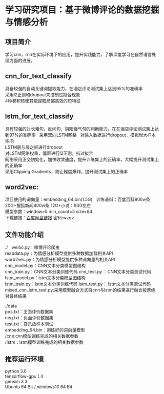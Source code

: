 # 学习研究项目：基于微博评论的数据挖掘与情感分析


## 项目简介
学习cnn，rnn在实际环境下的应用，提升实践能力，了解深度学习在自然语言处理方面的进展。  

## cnn_for_text_classify
具备较强的自动关键词提取能力，在酒店评论测试集上达到95%的准确率  
采用l2正则和dropout来控制过拟合现象  
4种卷积核使其能提取局部高效的短特征  

## lstm_for_text_classify
具有较强的对长难句，反问句，阴阳怪气句的判断能力，在在酒店评论测试集上达到97%的准确率  
采用双向LSTM网络  
对输入数据进行dropout，模拟增大样本空间  
LSTM层与层之间进行dropout  
对LSTM网络权重，偏置进行l2正则，抗过拟合  
网络采用正交初始化，加快收敛速度，提升训练集上的正确率，大幅提升测试集上的正确率  
采用Clipping Gradients，防止梯度爆炸，提升测试集上的正确率

## word2vec:
项目使用的词向量：embedding_64.bin(1.5G)  
训练语料：百度百科800w条 20G+搜狐新闻400w条 12G+小说：90G左右  
模型参数：window=5 min_count=5 size=64  
下载链接：[百度网盘链接](https://pan.baidu.com/s/1o7MWrnc)      密码:wzqv


## 文件功能介绍
./  
weibo.py：微博评论爬虫  
readdata.py：为情感分析模型提供多种数据加载相关API  
word2vec.py：为情感分析模型提供多种词向量的相关API  
cnn_model.py：CNN文本分类模型图结构  
cnn_train.py：CNN文本分类训练代码
cnn_test.py： CNN文本分类测试代码
lstm_model.py：lstm文本分类模型图结构  
lstm_train.py：lstm文本分类训练代码
lstm_test.py： lstm文本分类测试代码
mixed_cnn_lstm_test.py:采用模型融合方式将cnn与lstm的结果进行融合投票绝对最终结果

./data  
pos.txt：正面评价数据集  
neg.txt：负面评价数据集  
test.txt：自己放样本测试  
embedding_64.bin：训练好的词向量模型  
/cnn:cnn模型训练完成的相关数据参数  
/lstm：lstm模型训练完成的相关数据参数  


## 推荐运行环境
python 3.6  
tensorflow-gpu 1.4  
gensim 3.3  
Ubuntu 64 Bit / windows10 64 Bit  
